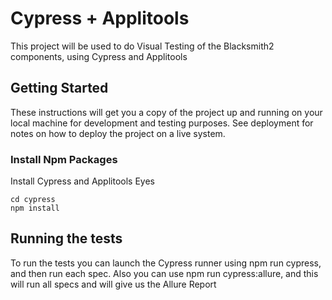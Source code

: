 
# Cypress + Applitools

This project will be used to do Visual Testing of the Blacksmith2 components, using Cypress and Applitools

## Getting Started

These instructions will get you a copy of the project up and running on your local machine for development and testing purposes. See deployment for notes on how to deploy the project on a live system.

### Install Npm Packages

Install Cypress and Applitools Eyes
```
cd cypress
npm install 

```

## Running the tests

To run the tests you can launch the Cypress runner using npm run cypress, and then run each spec.
Also you can use npm run cypress:allure, and this will run all specs and will give us the Allure Report

